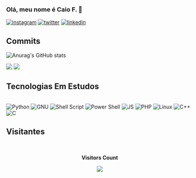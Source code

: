 ### Olá, meu nome é Caio F. 🤙

[![instagram](https://img.shields.io/badge/Instagram-E4405F?style=for-the-badge&logo=instagram&logoColor=white)](https://www.instagram.com/___eocaio___/)
[![twitter](https://img.shields.io/badge/Twitter-1DA1F2?style=for-the-badge&logo=twitter&logoColor=white)](https://x.com/CaioDevEnginner)
[![linkedin](https://img.shields.io/badge/LinkedIn-0077B5?style=for-the-badge&logo=linkedin&logoColor=white)](https://www.linkedin.com/in/caio-fernandes-73a88427a/)

## Commits
![Anurag's GitHub stats](https://github-readme-stats.vercel.app/api?username=Caio-Devv&show_icons=true&theme=radical)

 ![](http://github-profile-summary-cards.vercel.app/api/cards/repos-per-language?username=arthurspk&hide=Html&theme=nord_dark)  ![](http://github-profile-summary-cards.vercel.app/api/cards/most-commit-language?username=Caio-Devv&theme=nord_dark)
 

## Tecnologias Em Estudos
<div style="display: inline_block"><br/>
	<img aligne="center" alt="Python" src="https://img.shields.io/badge/Python-3776AB?style=for-the-badge&logo=python&logoColor=white"/>
    <img aligne="center" alt="GNU" src="https://img.shields.io/badge/GNU%20Bash-4EAA25?style=for-the-badge&logo=GNU%20Bash&logoColor=white"/>
    <img aligne="center" alt="Shell Script" src="https://img.shields.io/badge/Shell_Script-121011?style=for-the-badge&logo=gnu-bash&logoColor=white"/>
	<img aligne="center" alt="Power Shell" src="https://img.shields.io/badge/Powershell-2CA5E0?style=for-the-badge&logo=powershell&logoColor=white"/>
	<img aligne="center" alt="JS" src="https://img.shields.io/badge/JavaScript-F7DF1E?style=for-the-badge&logo=javascript&logoColor=black"/>
	<img aligne="center" alt="PHP" src="https://img.shields.io/badge/PHP-777BB4?style=for-the-badge&logo=php&logoColor=white"/>
	<img aligne="center" alt="Linux" src="https://img.shields.io/badge/Linux-FCC624?style=for-the-badge&logo=linux&logoColor=black"/>
    <img aligne="center" alt="C++" src="https://img.shields.io/badge/C%2B%2B-00599C?style=for-the-badge&logo=c%2B%2B&logoColor=white"/>
    <img aligne="center" alt="C" src="https://img.shields.io/badge/C-00599C?style=for-the-badge&logo=c&logoColor=white"/>
   
</div>

## Visitantes
<div align="center">
    <br>
      <p align="centre"><b>Visitors Count</b></p>  
      <p align="center"><img align="center" src="https://profile-counter.glitch.me/{Caio-Devv}/count.svg" /></p> 
    <br>
</div>
